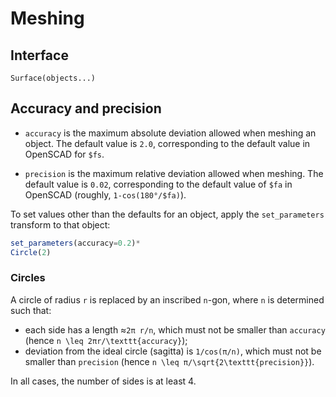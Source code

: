 # Meshing

## Interface

`Surface(objects...)`


## Accuracy and precision

 - `accuracy` is the maximum absolute deviation allowed when meshing an object.
The default value is `2.0`, corresponding to the default value in
OpenSCAD for `$fs`.

 - `precision` is the maximum relative deviation allowed when meshing.
The default value is `0.02`, corresponding to the default value of `$fa`
in OpenSCAD (roughly, `1-cos(180°/$fa)`).

To set values other than the defaults for an object,
apply the `set_parameters` transform to that object:

```julia
set_parameters(accuracy=0.2)*
Circle(2)
```


### Circles

A circle of radius ``r`` is replaced by an inscribed ``n``-gon,
where ``n`` is determined such that:

 - each side has a length ≈``2π r/n``, which must not be smaller than
	 `accuracy`
	 (hence ``n \leq 2πr/\texttt{accuracy}``);
 - deviation from the ideal circle (sagitta) is ``1/cos(π/n)``,
	which must not be smaller than `precision`
	(hence ``n \leq π/\sqrt{2\texttt{precision}}``).

In all cases, the number of sides is at least 4.

